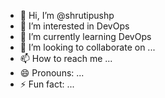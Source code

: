 - 👋 Hi, I’m @shrutipushp
- 👀 I’m interested in DevOps
- 🌱 I’m currently learning DevOps
- 💞️ I’m looking to collaborate on ...
- 📫 How to reach me ...
- 😄 Pronouns: ...
- ⚡ Fun fact: ...

<!---
shrutipushp/shrutipushp is a ✨ special ✨ repository because its `README.md` (this file) appears on your GitHub profile.
You can click the Preview link to take a look at your changes.
--->
